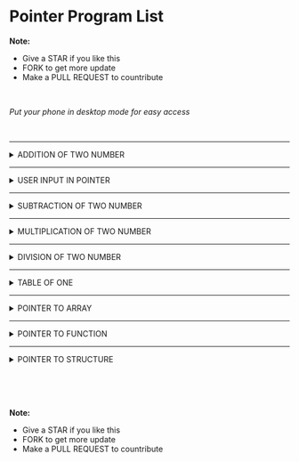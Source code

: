 # Pointer Program List

**Note:**
 - Give a STAR if you like this 
 - FORK to get more update
 - Make a PULL REQUEST to countribute
  

<br>

*Put your phone in desktop mode for easy access*

<br>


 <hr>

 <details><summary>ADDITION OF TWO NUMBER</summary>

    ```

    #include <iostream>
    using namespace std;
    int main()
        {
            int a,b=20,c=30;
            int *p,*q,*r;
            p=&a;
            q=&b;
            r=&c;
            *p=*q+*r;
            cout<<"Add="<<*p;
        }


        /*
        ### Output ###
        Add=50
        */

    ```

<img>


 </details>



 <hr>

 <details><summary>USER INPUT IN POINTER</summary>

    ```

    #include <iostream>
    using namespace std;
    int main()
        {
            float a,b,c;
            float *p,*q,*r;
            p=&a;
            q=&b;
            r=&c;
            cout<<"Enter first number\n";
            cin>>*q;
            cout<<"Enter second number\n";
            cin>>*r;
            *p=*q=*r;
            cout<<"Add="<<*p;
        }


        /*
        ### Output ###
        Enter first number
        65
        Enter second number
        45
        Add=110

        */

    ```

<img>


 </details>



 <hr>

 <details><summary>SUBTRACTION OF TWO NUMBER</summary>

    ```

    #include <iostream>
    using namespace std;
    int main()
        {
            int a,b=50,c=30;
            int *p,*q,*r;
            p=&a;
            q=&b;
            r=&c;
            *p=*q-*r;
            cout<<"Sub="<<*p;
        }


        /*
        ### Output ###
        Sub=20

        */

    ```

<img>


 </details>


 <hr>

 <details><summary>MULTIPLICATION OF TWO NUMBER</summary>

    ```

    #include <iostream>
    using namespace std;
    int main()
        {
            int a,b=20,c=30;
            int *p,*q,*r;
            p=&a;
            q=&b;
            r=&c;
            *p=*q**r;
            cout<<"Multiply="<<*p;
        }


        /*
        ### Output ###
        Multiply=600

        */

    ```

<img>


 </details>




 <hr>

 <details><summary>DIVISION OF TWO NUMBER</summary>

    ```

    #include <iostream>
    using namespace std;
    int main()
        {
            float a,b=210,c=30;
            float *p,*q,*r;
            p=&a;
            q=&b;
            r=&c;
            *p=*q/*r;
            cout<<"Div="<<*p;
        }


        /*
        ### Output ###
        Div=7

        */

    ```

<img>


 </details>



 <hr>

 <details><summary>TABLE OF ONE</summary>

    ```

    #include <iostream>
    using namespace std;
    int main()
        {
            int i=1;
            int *p;
            p=&i;
            while(*p<=10)
            {
                cout<<*p<<"\n";
                (*p)++;
            }
        }


        /*
        ### Output ###
        1
        2
        3
        4
        5
        6
        7
        8
        9
        10

        */

    ```

<img>


 </details>




 <hr>

 <details><summary>POINTER TO ARRAY</summary>

    ```

    #include <iostream>
    using namespace std;
    int main()
        {
            int ar[10]={10,20,50,40,60,80,70,25,45,65};
            for(int i=0;i<=9;i++)
            {
                cout<<*(ar+i)<<"\n";
            }
        }


        /*
        ### Output ###
        10
        20
        50
        40
        60
        80
        70
        25
        45
        65

        */

    ```

<img>


 </details>





 <hr>

 <details><summary>POINTER TO FUNCTION</summary>

    ```

    #include <iostream>
    using namespace std;
    void area(int *h,int *w)
        {
            int ar=*h* *w;
            cout<<"Area of rectangle="<<ar;
        }
        int main()
        {
            int x,y;
            cout<<"Enter height\n";
            cin>>x;
            cout<<"Enter width\n";
            cin>>y;
            area(&x,&y);
        }

        /*
        ### Output ###
        Enter height
        12
        Enter width
        13
        Area of rectangle=156

        */

    ```

<img>


 </details>




 <hr>

 <details><summary>POINTER TO STRUCTURE</summary>


    ```

    #include <iostream>
    using namespace std;
    struct Student
        {
            int rollno;
        };
        int main()
        {
            struct Student obj_roll;
            obj_roll.rollno=205;
            struct Student *r;
            r=&obj_roll;
            cout<<"Roll number="<<*r;
        }

        /*
        ### Output ###
        Roll number=205
        
        */

    ```

<img>


 </details>


<br><br><br>

**Note:**
 - Give a STAR if you like this 
 - FORK to get more update
 - Make a PULL REQUEST to countribute
